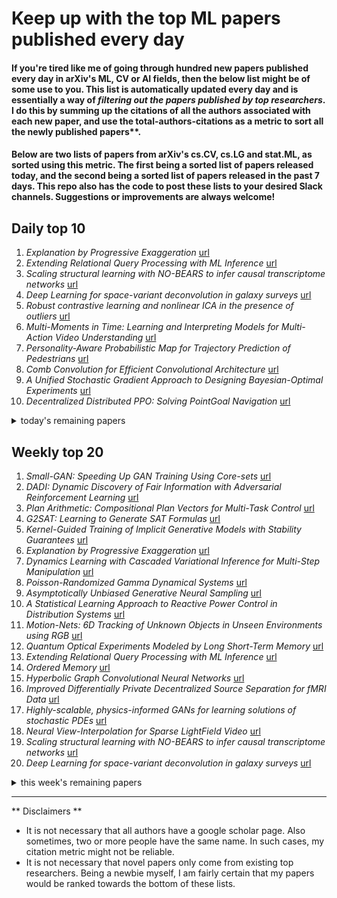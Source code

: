 # Keep up with the top ML papers published every day

#### If you're tired like me of going through hundred new papers published every day in arXiv's ML, CV or AI fields, then the below list might be of some use to you. This list is automatically updated every day and is essentially a way of *filtering out the papers published by top researchers*. I do this by summing up the citations of all the authors associated with each new paper, and use the total-authors-citations as a metric to sort all the newly published papers**. 

#### Below are two lists of papers from arXiv's cs.CV, cs.LG and stat.ML, as sorted using this metric. The first being a sorted list of papers released today, and the second being a sorted list of papers released in the past 7 days. This repo also has the code to post these lists to your desired Slack channels. Suggestions or improvements are always welcome!

## Daily top 10
1. *Explanation by Progressive Exaggeration* [url](http://arxiv.org/abs/1911.00483v1)
2. *Extending Relational Query Processing with ML Inference* [url](http://arxiv.org/abs/1911.00231v1)
3. *Scaling structural learning with NO-BEARS to infer causal transcriptome networks* [url](http://arxiv.org/abs/1911.00081v1)
4. *Deep Learning for space-variant deconvolution in galaxy surveys* [url](http://arxiv.org/abs/1911.00443v1)
5. *Robust contrastive learning and nonlinear ICA in the presence of outliers* [url](http://arxiv.org/abs/1911.00265v1)
6. *Multi-Moments in Time: Learning and Interpreting Models for Multi-Action Video Understanding* [url](http://arxiv.org/abs/1911.00232v1)
7. *Personality-Aware Probabilistic Map for Trajectory Prediction of Pedestrians* [url](http://arxiv.org/abs/1911.00193v1)
8. *Comb Convolution for Efficient Convolutional Architecture* [url](http://arxiv.org/abs/1911.00387v1)
9. *A Unified Stochastic Gradient Approach to Designing Bayesian-Optimal Experiments* [url](http://arxiv.org/abs/1911.00294v1)
10. *Decentralized Distributed PPO: Solving PointGoal Navigation* [url](http://arxiv.org/abs/1911.00357v1)
<details><summary>today's remaining papers</summary>
  <ol start=11>
    <li><i>Context-Aware Local Differential Privacy</i> <a href="http://arxiv.org/abs/1911.00038v1">url</a></li>
    <li><i>Learning Hawkes Processes from a Handful of Events</i> <a href="http://arxiv.org/abs/1911.00292v1">url</a></li>
    <li><i>Low-Rank HOCA: Efficient High-Order Cross-Modal Attention for Video Captioning</i> <a href="http://arxiv.org/abs/1911.00212v1">url</a></li>
    <li><i>Automatic Prostate Zonal Segmentation Using Fully Convolutional Network with Feature Pyramid Attention</i> <a href="http://arxiv.org/abs/1911.00127v1">url</a></li>
    <li><i>RankML: a Meta Learning-Based Approach for Pre-Ranking Machine Learning Pipelines</i> <a href="http://arxiv.org/abs/1911.00108v1">url</a></li>
    <li><i>DeepLine: AutoML Tool for Pipelines Generation using Deep Reinforcement Learning and Hierarchical Actions Filtering</i> <a href="http://arxiv.org/abs/1911.00061v1">url</a></li>
    <li><i>Robust Federated Learning with Noisy Communication</i> <a href="http://arxiv.org/abs/1911.00251v1">url</a></li>
    <li><i>A Simple and Efficient Method to Compute a Single Linkage Dendrogram</i> <a href="http://arxiv.org/abs/1911.00223v1">url</a></li>
    <li><i>On Distributed Quantization for Classification</i> <a href="http://arxiv.org/abs/1911.00216v1">url</a></li>
    <li><i>Deep learning assessment of breast terminal duct lobular unit involution: towards automated prediction of breast cancer risk</i> <a href="http://arxiv.org/abs/1911.00036v1">url</a></li>
    <li><i>Integrated Clustering and Anomaly Detection (INCAD) for Streaming Data (Revised)</i> <a href="http://arxiv.org/abs/1911.00184v1">url</a></li>
    <li><i>Performance Analysis on Federated Learning with Differential Privacy</i> <a href="http://arxiv.org/abs/1911.00222v1">url</a></li>
    <li><i>CCNet: Extracting High Quality Monolingual Datasets from Web Crawl Data</i> <a href="http://arxiv.org/abs/1911.00359v1">url</a></li>
    <li><i>Device-Circuit-Architecture Co-Exploration for Computing-in-Memory Neural Accelerators</i> <a href="http://arxiv.org/abs/1911.00139v1">url</a></li>
    <li><i>Learning-based Real-time Detection of Intrinsic Reflectional Symmetry</i> <a href="http://arxiv.org/abs/1911.00189v1">url</a></li>
    <li><i>Long-distance Detection of Bioacoustic Events with Per-channel Energy Normalization</i> <a href="http://arxiv.org/abs/1911.00417v1">url</a></li>
    <li><i>Adversarial Music: Real World Audio Adversary Against Wake-word Detection System</i> <a href="http://arxiv.org/abs/1911.00126v1">url</a></li>
    <li><i>Data-driven Evolutions of Critical Points</i> <a href="http://arxiv.org/abs/1911.00298v1">url</a></li>
    <li><i>Adaptive Precision Training: Quantify Back Propagation in Neural Networks with Fixed-point Numbers</i> <a href="http://arxiv.org/abs/1911.00361v1">url</a></li>
    <li><i>Chirality Nets for Human Pose Regression</i> <a href="http://arxiv.org/abs/1911.00029v1">url</a></li>
    <li><i>Forget Me Not: Reducing Catastrophic Forgetting for Domain Adaptation in Reading Comprehension</i> <a href="http://arxiv.org/abs/1911.00202v1">url</a></li>
    <li><i>LFZip: Lossy compression of multivariate floating-point time series data via improved prediction</i> <a href="http://arxiv.org/abs/1911.00208v1">url</a></li>
    <li><i>Training Neural Networks for Likelihood/Density Ratio Estimation</i> <a href="http://arxiv.org/abs/1911.00405v1">url</a></li>
    <li><i>PIC: Permutation Invariant Critic for Multi-Agent Deep Reinforcement Learning</i> <a href="http://arxiv.org/abs/1911.00025v1">url</a></li>
    <li><i>Privacy-Preserving Machine Learning Using EtC Images</i> <a href="http://arxiv.org/abs/1911.00227v1">url</a></li>
    <li><i>Modeling Feature Representations for Affective Speech using Generative Adversarial Networks</i> <a href="http://arxiv.org/abs/1911.00030v1">url</a></li>
    <li><i>Positive-Unlabeled Reward Learning</i> <a href="http://arxiv.org/abs/1911.00459v1">url</a></li>
    <li><i>Quantum Wasserstein Generative Adversarial Networks</i> <a href="http://arxiv.org/abs/1911.00111v1">url</a></li>
    <li><i>Generalized Speedy Q-learning</i> <a href="http://arxiv.org/abs/1911.00397v1">url</a></li>
    <li><i>A2: Extracting Cyclic Switchings from DOB-nets for Rejecting Excessive Disturbances</i> <a href="http://arxiv.org/abs/1911.00165v1">url</a></li>
    <li><i>PODNet: A Neural Network for Discovery of Plannable Options</i> <a href="http://arxiv.org/abs/1911.00171v1">url</a></li>
    <li><i>Surface Reconstruction from 3D Line Segments</i> <a href="http://arxiv.org/abs/1911.00451v1">url</a></li>
    <li><i>Multimodal Video-based Apparent Personality Recognition Using Long Short-Term Memory and Convolutional Neural Networks</i> <a href="http://arxiv.org/abs/1911.00381v1">url</a></li>
    <li><i>Validation of a deep learning mammography model in a population with low screening rates</i> <a href="http://arxiv.org/abs/1911.00364v1">url</a></li>
    <li><i>Continual Multi-task Gaussian Processes</i> <a href="http://arxiv.org/abs/1911.00002v1">url</a></li>
    <li><i>Rotation Invariant Point Cloud Classification: Where Local Geometry Meets Global Topology</i> <a href="http://arxiv.org/abs/1911.00195v1">url</a></li>
    <li><i>Explaining black box decisions by Shapley cohort refinement</i> <a href="http://arxiv.org/abs/1911.00467v1">url</a></li>
    <li><i>Finding the most similar textual documents using Case-Based Reasoning</i> <a href="http://arxiv.org/abs/1911.00262v1">url</a></li>
    <li><i>On Neural Architecture Search for Resource-Constrained Hardware Platforms</i> <a href="http://arxiv.org/abs/1911.00105v1">url</a></li>
    <li><i>Text-to-image synthesis method evaluation based on visual patterns</i> <a href="http://arxiv.org/abs/1911.00077v1">url</a></li>
    <li><i>DRUM: End-To-End Differentiable Rule Mining On Knowledge Graphs</i> <a href="http://arxiv.org/abs/1911.00055v1">url</a></li>
    <li><i>Multivariate Medians for Image and Shape Analysis</i> <a href="http://arxiv.org/abs/1911.00143v1">url</a></li>
    <li><i>Protein Fold Family Recognition From Unassigned Residual Dipolar Coupling Data</i> <a href="http://arxiv.org/abs/1911.00383v1">url</a></li>
    <li><i>Hierarchical Expert Networks for Meta-Learning</i> <a href="http://arxiv.org/abs/1911.00348v1">url</a></li>
    <li><i>ARSM Gradient Estimator for Supervised Learning to Rank</i> <a href="http://arxiv.org/abs/1911.00465v1">url</a></li>
    <li><i>Predicting the Politics of an Image Using Webly Supervised Data</i> <a href="http://arxiv.org/abs/1911.00147v1">url</a></li>
    <li><i>Deep Bidirectional Transformers for Relation Extraction without Supervision</i> <a href="http://arxiv.org/abs/1911.00313v1">url</a></li>
    <li><i>Picking groups instead of samples: A close look at Static Pool-based Meta-Active Learning</i> <a href="http://arxiv.org/abs/1911.00314v1">url</a></li>
    <li><i>Does Adam optimizer keep close to the optimal point?</i> <a href="http://arxiv.org/abs/1911.00289v1">url</a></li>
    <li><i>A Formal Proof of PAC Learnability for Decision Stumps</i> <a href="http://arxiv.org/abs/1911.00385v1">url</a></li>
    <li><i>ALERT: Accurate Anytime Learning for Energy and Timeliness</i> <a href="http://arxiv.org/abs/1911.00119v1">url</a></li>
    <li><i>Audience measurement using a top-view camera and oriented trajectories</i> <a href="http://arxiv.org/abs/1911.00354v1">url</a></li>
    <li><i>SignCol: Open-Source Software for Collecting Sign Language Gestures</i> <a href="http://arxiv.org/abs/1911.00071v1">url</a></li>
    <li><i>3D hierarchical optimization for Multi-view depth map coding</i> <a href="http://arxiv.org/abs/1911.00376v1">url</a></li>
    <li><i>Active Learning with Siamese Twins for Sequence Tagging</i> <a href="http://arxiv.org/abs/1911.00234v1">url</a></li>
    <li><i>Regularized Non-negative Spectral Embedding for Clustering</i> <a href="http://arxiv.org/abs/1911.00179v1">url</a></li>
    <li><i>Confident Learning: Estimating Uncertainty in Dataset Labels</i> <a href="http://arxiv.org/abs/1911.00068v1">url</a></li>
    <li><i>Progressive Compressed Records: Taking a Byte out of Deep Learning Data</i> <a href="http://arxiv.org/abs/1911.00472v1">url</a></li>
    <li><i>Statistical Model Aggregation via Parameter Matching</i> <a href="http://arxiv.org/abs/1911.00218v1">url</a></li>
    <li><i>Randomization as Regularization: A Degrees of Freedom Explanation for Random Forest Success</i> <a href="http://arxiv.org/abs/1911.00190v1">url</a></li>
    <li><i>InteractE: Improving Convolution-based Knowledge Graph Embeddings by Increasing Feature Interactions</i> <a href="http://arxiv.org/abs/1911.00219v1">url</a></li>
    <li><i>Situated GAIL: Multitask imitation using task-conditioned adversarial inverse reinforcement learning</i> <a href="http://arxiv.org/abs/1911.00238v1">url</a></li>
    <li><i>Modified U-Net (mU-Net) with Incorporation of Object-Dependent High Level Features for Improved Liver and Liver-Tumor Segmentation in CT Images</i> <a href="http://arxiv.org/abs/1911.00140v1">url</a></li>
    <li><i>On the Unintended Social Bias of Training Language Generation Models with Data from Local Media</i> <a href="http://arxiv.org/abs/1911.00461v1">url</a></li>
    <li><i>PtLnc-BXE: Prediction of plant lncRNAs using a Bagging-XGBoost-ensemble method with multiple features</i> <a href="http://arxiv.org/abs/1911.00185v1">url</a></li>
    <li><i>Causal Inference via Conditional Kolmogorov Complexity using MDL Binning</i> <a href="http://arxiv.org/abs/1911.00332v1">url</a></li>
    <li><i>Kernelized Bayesian Softmax for Text Generation</i> <a href="http://arxiv.org/abs/1911.00274v1">url</a></li>
    <li><i>Cali-Sketch: Stroke Calibration and Completion for High-Quality Face Image Generation from Poorly-Drawn Sketches</i> <a href="http://arxiv.org/abs/1911.00426v1">url</a></li>
    <li><i>Learning a Representation for Cover Song Identification Using Convolutional Neural Network</i> <a href="http://arxiv.org/abs/1911.00334v1">url</a></li>
    <li><i>Variations of Genetic Algorithms</i> <a href="http://arxiv.org/abs/1911.00490v1">url</a></li>
    <li><i>High-dimensional Nonlinear Profile Monitoring based on Deep Probabilistic Autoencoders</i> <a href="http://arxiv.org/abs/1911.00482v1">url</a></li>
    <li><i>BERT Goes to Law School: Quantifying the Competitive Advantage of Access to Large Legal Corpora in Contract Understanding</i> <a href="http://arxiv.org/abs/1911.00473v1">url</a></li>
    <li><i>Approximate Representer Theorems in Non-reflexive Banach Spaces</i> <a href="http://arxiv.org/abs/1911.00433v1">url</a></li>
    <li><i>Second-Order Group Influence Functions for Black-Box Predictions</i> <a href="http://arxiv.org/abs/1911.00418v1">url</a></li>
    <li><i>Efficient Feature Selection techniques for Sentiment Analysis</i> <a href="http://arxiv.org/abs/1911.00288v1">url</a></li>
    <li><i>Semantic Feature Attention Network for Liver Tumor Segmentation in Large-scale CT database</i> <a href="http://arxiv.org/abs/1911.00282v1">url</a></li>
    <li><i>Phase transitions and optimal algorithms in the semi-supervised classfications in graphs: from belief propagation to convolution neural networks</i> <a href="http://arxiv.org/abs/1911.00197v1">url</a></li>
    <li><i>Energy-Aware Analog Aggregation for Federated Learning with Redundant Data</i> <a href="http://arxiv.org/abs/1911.00188v1">url</a></li>
    <li><i>Centroid-Based Scene Classification (CBSC): Using Deep Features and Clustering for RGB-D Indoor Scene Classification</i> <a href="http://arxiv.org/abs/1911.00155v1">url</a></li>
    <li><i>A Dynamically Controlled Recurrent Neural Network for Modeling Dynamical Systems</i> <a href="http://arxiv.org/abs/1911.00089v1">url</a></li>
    <li><i>Neural Cross-Lingual Relation Extraction Based on Bilingual Word Embedding Mapping</i> <a href="http://arxiv.org/abs/1911.00069v1">url</a></li>
    <li><i>Does deep learning always outperform simple linear regression in optical imaging?</i> <a href="http://arxiv.org/abs/1911.00353v1">url</a></li>
    <li><i>Sparsely Activated Networks: A new method for decomposing and compressing data</i> <a href="http://arxiv.org/abs/1911.00400v1">url</a></li>
    <li><i>Learning Without Loss</i> <a href="http://arxiv.org/abs/1911.00493v1">url</a></li>
  </ol>
</details>

## Weekly top 20
1. *Small-GAN: Speeding Up GAN Training Using Core-sets* [url](http://arxiv.org/abs/1910.13540v1)
2. *DADI: Dynamic Discovery of Fair Information with Adversarial Reinforcement Learning* [url](http://arxiv.org/abs/1910.13983v1)
3. *Plan Arithmetic: Compositional Plan Vectors for Multi-Task Control* [url](http://arxiv.org/abs/1910.14033v1)
4. *G2SAT: Learning to Generate SAT Formulas* [url](http://arxiv.org/abs/1910.13445v1)
5. *Kernel-Guided Training of Implicit Generative Models with Stability Guarantees* [url](http://arxiv.org/abs/1910.14428v1)
6. *Explanation by Progressive Exaggeration* [url](http://arxiv.org/abs/1911.00483v1)
7. *Dynamics Learning with Cascaded Variational Inference for Multi-Step Manipulation* [url](http://arxiv.org/abs/1910.13395v1)
8. *Poisson-Randomized Gamma Dynamical Systems* [url](http://arxiv.org/abs/1910.12991v1)
9. *Asymptotically Unbiased Generative Neural Sampling* [url](http://arxiv.org/abs/1910.13496v1)
10. *A Statistical Learning Approach to Reactive Power Control in Distribution Systems* [url](http://arxiv.org/abs/1910.13938v1)
11. *Motion-Nets: 6D Tracking of Unknown Objects in Unseen Environments using RGB* [url](http://arxiv.org/abs/1910.13942v1)
12. *Quantum Optical Experiments Modeled by Long Short-Term Memory* [url](http://arxiv.org/abs/1910.13804v1)
13. *Extending Relational Query Processing with ML Inference* [url](http://arxiv.org/abs/1911.00231v1)
14. *Ordered Memory* [url](http://arxiv.org/abs/1910.13466v1)
15. *Hyperbolic Graph Convolutional Neural Networks* [url](http://arxiv.org/abs/1910.12933v1)
16. *Improved Differentially Private Decentralized Source Separation for fMRI Data* [url](http://arxiv.org/abs/1910.12913v1)
17. *Highly-scalable, physics-informed GANs for learning solutions of stochastic PDEs* [url](http://arxiv.org/abs/1910.13444v1)
18. *Neural View-Interpolation for Sparse LightField Video* [url](http://arxiv.org/abs/1910.13921v1)
19. *Scaling structural learning with NO-BEARS to infer causal transcriptome networks* [url](http://arxiv.org/abs/1911.00081v1)
20. *Deep Learning for space-variant deconvolution in galaxy surveys* [url](http://arxiv.org/abs/1911.00443v1)
<details><summary>this week's remaining papers</summary>
  <ol start=21>
    <li><i>Robust contrastive learning and nonlinear ICA in the presence of outliers</i> <a href="http://arxiv.org/abs/1911.00265v1">url</a></li>
    <li><i>Continual Unsupervised Representation Learning</i> <a href="http://arxiv.org/abs/1910.14481v1">url</a></li>
    <li><i>Deep Learning for Hyperspectral Image Classification: An Overview</i> <a href="http://arxiv.org/abs/1910.12861v1">url</a></li>
    <li><i>Multi-Moments in Time: Learning and Interpreting Models for Multi-Action Video Understanding</i> <a href="http://arxiv.org/abs/1911.00232v1">url</a></li>
    <li><i>UniXGrad: A Universal, Adaptive Algorithm with Optimal Guarantees for Constrained Optimization</i> <a href="http://arxiv.org/abs/1910.13857v1">url</a></li>
    <li><i>Category Anchor-Guided Unsupervised Domain Adaptation for Semantic Segmentation</i> <a href="http://arxiv.org/abs/1910.13049v1">url</a></li>
    <li><i>Deep Learning Emulation of Multi-Angle Implementation of Atmospheric Correction (MAIAC)</i> <a href="http://arxiv.org/abs/1910.13408v1">url</a></li>
    <li><i>Personality-Aware Probabilistic Map for Trajectory Prediction of Pedestrians</i> <a href="http://arxiv.org/abs/1911.00193v1">url</a></li>
    <li><i>STEP: Spatial Temporal Graph Convolutional Networks for Emotion Perception from Gaits</i> <a href="http://arxiv.org/abs/1910.12906v1">url</a></li>
    <li><i>Adversarial Fisher Vectors for Unsupervised Representation Learning</i> <a href="http://arxiv.org/abs/1910.13101v1">url</a></li>
    <li><i>Deep Learning for 2D and 3D Rotatable Data: An Overview of Methods</i> <a href="http://arxiv.org/abs/1910.14594v1">url</a></li>
    <li><i>Hidden State Guidance: Improving Image Captioning using An Image Conditioned Autoencoder</i> <a href="http://arxiv.org/abs/1910.14208v1">url</a></li>
    <li><i>Improving sequence-to-sequence speech recognition training with on-the-fly data augmentation</i> <a href="http://arxiv.org/abs/1910.13296v1">url</a></li>
    <li><i>Machine Learning for Geometrically-Consistent Angular Spread Function Estimation in Massive MIMO</i> <a href="http://arxiv.org/abs/1910.13795v1">url</a></li>
    <li><i>Learning to Manipulate Deformable Objects without Demonstrations</i> <a href="http://arxiv.org/abs/1910.13439v1">url</a></li>
    <li><i>Learning-Based Low-Rank Approximations</i> <a href="http://arxiv.org/abs/1910.13984v1">url</a></li>
    <li><i>Unifying mirror descent and dual averaging</i> <a href="http://arxiv.org/abs/1910.13742v1">url</a></li>
    <li><i>DiaNet: BERT and Hierarchical Attention Multi-Task Learning of Fine-Grained Dialect</i> <a href="http://arxiv.org/abs/1910.14243v1">url</a></li>
    <li><i>Federated Learning over Wireless Networks: Convergence Analysis and Resource Allocation</i> <a href="http://arxiv.org/abs/1910.13067v1">url</a></li>
    <li><i>Universal Adversarial Perturbations Against Person Re-Identification</i> <a href="http://arxiv.org/abs/1910.14184v1">url</a></li>
    <li><i>LDLS: 3-D Object Segmentation Through Label Diffusion From 2-D Images</i> <a href="http://arxiv.org/abs/1910.13955v1">url</a></li>
    <li><i>Comb Convolution for Efficient Convolutional Architecture</i> <a href="http://arxiv.org/abs/1911.00387v1">url</a></li>
    <li><i>Learning Transferable Graph Exploration</i> <a href="http://arxiv.org/abs/1910.12980v1">url</a></li>
    <li><i>A Unified Stochastic Gradient Approach to Designing Bayesian-Optimal Experiments</i> <a href="http://arxiv.org/abs/1911.00294v1">url</a></li>
    <li><i>Certified Adversarial Robustness for Deep Reinforcement Learning</i> <a href="http://arxiv.org/abs/1910.12908v1">url</a></li>
    <li><i>Weakly-supervised Deep Anomaly Detection with Pairwise Relation Learning</i> <a href="http://arxiv.org/abs/1910.13601v1">url</a></li>
    <li><i>Divide, Conquer, and Combine: a New Inference Strategy for Probabilistic Programs with Stochastic Support</i> <a href="http://arxiv.org/abs/1910.13324v1">url</a></li>
    <li><i>On the Benefit of Adversarial Training for Monocular Depth Estimation</i> <a href="http://arxiv.org/abs/1910.13340v1">url</a></li>
    <li><i>Decentralized Distributed PPO: Solving PointGoal Navigation</i> <a href="http://arxiv.org/abs/1911.00357v1">url</a></li>
    <li><i>Context-Aware Local Differential Privacy</i> <a href="http://arxiv.org/abs/1911.00038v1">url</a></li>
    <li><i>Interactive Gibson: A Benchmark for Interactive Navigation in Cluttered Environments</i> <a href="http://arxiv.org/abs/1910.14442v1">url</a></li>
    <li><i>Learning Hawkes Processes from a Handful of Events</i> <a href="http://arxiv.org/abs/1911.00292v1">url</a></li>
    <li><i>A Hamilton-Jacobi Reachability-Based Framework for Predicting and Analyzing Human Motion for Safe Planning</i> <a href="http://arxiv.org/abs/1910.13369v1">url</a></li>
    <li><i>Low-Rank HOCA: Efficient High-Order Cross-Modal Attention for Video Captioning</i> <a href="http://arxiv.org/abs/1911.00212v1">url</a></li>
    <li><i>Automatic Prostate Zonal Segmentation Using Fully Convolutional Network with Feature Pyramid Attention</i> <a href="http://arxiv.org/abs/1911.00127v1">url</a></li>
    <li><i>Multitask Learning On Graph Neural Networks Applied To Molecular Property Predictions</i> <a href="http://arxiv.org/abs/1910.13124v1">url</a></li>
    <li><i>Scalable Evaluation and Improvement of Document Set Expansion via Neural Positive-Unlabeled Learning</i> <a href="http://arxiv.org/abs/1910.13339v1">url</a></li>
    <li><i>Neural Assistant: Joint Action Prediction, Response Generation, and Latent Knowledge Reasoning</i> <a href="http://arxiv.org/abs/1910.14613v1">url</a></li>
    <li><i>DeepLine: AutoML Tool for Pipelines Generation using Deep Reinforcement Learning and Hierarchical Actions Filtering</i> <a href="http://arxiv.org/abs/1911.00061v1">url</a></li>
    <li><i>RankML: a Meta Learning-Based Approach for Pre-Ranking Machine Learning Pipelines</i> <a href="http://arxiv.org/abs/1911.00108v1">url</a></li>
    <li><i>Weight of Evidence as a Basis for Human-Oriented Explanations</i> <a href="http://arxiv.org/abs/1910.13503v1">url</a></li>
    <li><i>Unsupervised Star Galaxy Classification with Cascade Variational Auto-Encoder</i> <a href="http://arxiv.org/abs/1910.14056v1">url</a></li>
    <li><i>A Decentralized Proximal Point-type Method for Saddle Point Problems</i> <a href="http://arxiv.org/abs/1910.14380v1">url</a></li>
    <li><i>Neural Similarity Learning</i> <a href="http://arxiv.org/abs/1910.13003v1">url</a></li>
    <li><i>Feedback Linearization for Unknown Systems via Reinforcement Learning</i> <a href="http://arxiv.org/abs/1910.13272v1">url</a></li>
    <li><i>Distilling Black-Box Travel Mode Choice Model for Behavioral Interpretation</i> <a href="http://arxiv.org/abs/1910.13930v1">url</a></li>
    <li><i>Shoestring: Graph-Based Semi-Supervised Learning with Severely Limited Labeled Data</i> <a href="http://arxiv.org/abs/1910.12976v1">url</a></li>
    <li><i>Distribution Density, Tails, and Outliers in Machine Learning: Metrics and Applications</i> <a href="http://arxiv.org/abs/1910.13427v1">url</a></li>
    <li><i>Bayesian Optimization with Unknown Search Space</i> <a href="http://arxiv.org/abs/1910.13092v1">url</a></li>
    <li><i>Robust Federated Learning with Noisy Communication</i> <a href="http://arxiv.org/abs/1911.00251v1">url</a></li>
    <li><i>A Simple and Efficient Method to Compute a Single Linkage Dendrogram</i> <a href="http://arxiv.org/abs/1911.00223v1">url</a></li>
    <li><i>Classification Calibration for Long-tail Instance Segmentation</i> <a href="http://arxiv.org/abs/1910.13081v1">url</a></li>
    <li><i>On Distributed Quantization for Classification</i> <a href="http://arxiv.org/abs/1911.00216v1">url</a></li>
    <li><i>Deep learning assessment of breast terminal duct lobular unit involution: towards automated prediction of breast cancer risk</i> <a href="http://arxiv.org/abs/1911.00036v1">url</a></li>
    <li><i>BART: Denoising Sequence-to-Sequence Pre-training for Natural Language Generation, Translation, and Comprehension</i> <a href="http://arxiv.org/abs/1910.13461v1">url</a></li>
    <li><i>An Empirical Study of Generation Order for Machine Translation</i> <a href="http://arxiv.org/abs/1910.13437v1">url</a></li>
    <li><i>Sinkhorn Divergences for Unbalanced Optimal Transport</i> <a href="http://arxiv.org/abs/1910.12958v1">url</a></li>
    <li><i>LaplacianNet: Learning on 3D Meshes with Laplacian Encoding and Pooling</i> <a href="http://arxiv.org/abs/1910.14063v1">url</a></li>
    <li><i>Navigation Agents for the Visually Impaired: A Sidewalk Simulator and Experiments</i> <a href="http://arxiv.org/abs/1910.13249v1">url</a></li>
    <li><i>Learning Deterministic Weighted Automata with Queries and Counterexamples</i> <a href="http://arxiv.org/abs/1910.13895v1">url</a></li>
    <li><i>Iterative Hessian Sketch in Input Sparsity Time</i> <a href="http://arxiv.org/abs/1910.14166v1">url</a></li>
    <li><i>Towards vision-based robotic skins: a data-driven, multi-camera tactile sensor</i> <a href="http://arxiv.org/abs/1910.14526v1">url</a></li>
    <li><i>Unsupervised inference approach to facial attractiveness</i> <a href="http://arxiv.org/abs/1910.14072v1">url</a></li>
    <li><i>A Unified Framework for Data Poisoning Attack to Graph-based Semi-supervised Learning</i> <a href="http://arxiv.org/abs/1910.14147v1">url</a></li>
    <li><i>Enhancing Certifiable Robustness via a Deep Model Ensemble</i> <a href="http://arxiv.org/abs/1910.14655v1">url</a></li>
    <li><i>Symbolic Graph Embedding using Frequent Pattern Mining</i> <a href="http://arxiv.org/abs/1910.13314v1">url</a></li>
    <li><i>Hidden Markov Models for sepsis detection in preterm infants</i> <a href="http://arxiv.org/abs/1910.13904v1">url</a></li>
    <li><i>Policy Continuation with Hindsight Inverse Dynamics</i> <a href="http://arxiv.org/abs/1910.14055v1">url</a></li>
    <li><i>Integrated Clustering and Anomaly Detection (INCAD) for Streaming Data (Revised)</i> <a href="http://arxiv.org/abs/1911.00184v1">url</a></li>
    <li><i>Generalization of Reinforcement Learners with Working and Episodic Memory</i> <a href="http://arxiv.org/abs/1910.13406v1">url</a></li>
    <li><i>bLIMEy: Surrogate Prediction Explanations Beyond LIME</i> <a href="http://arxiv.org/abs/1910.13016v1">url</a></li>
    <li><i>Performance Analysis on Federated Learning with Differential Privacy</i> <a href="http://arxiv.org/abs/1911.00222v1">url</a></li>
    <li><i>Decoupling Adaptation from Modeling with Meta-Optimizers for Meta Learning</i> <a href="http://arxiv.org/abs/1910.13603v1">url</a></li>
    <li><i>CCNet: Extracting High Quality Monolingual Datasets from Web Crawl Data</i> <a href="http://arxiv.org/abs/1911.00359v1">url</a></li>
    <li><i>Domain Generalization via Model-Agnostic Learning of Semantic Features</i> <a href="http://arxiv.org/abs/1910.13580v1">url</a></li>
    <li><i>Region-based Convolution Neural Network Approach for Accurate Segmentation of Pelvic Radiograph</i> <a href="http://arxiv.org/abs/1910.13231v1">url</a></li>
    <li><i>Optimal Analysis of Subset-Selection Based L_p Low Rank Approximation</i> <a href="http://arxiv.org/abs/1910.13618v1">url</a></li>
    <li><i>Distributed and Consistent Multi-Image Feature Matching via QuickMatch</i> <a href="http://arxiv.org/abs/1910.13317v1">url</a></li>
    <li><i>SPARQ-SGD: Event-Triggered and Compressed Communication in Decentralized Stochastic Optimization</i> <a href="http://arxiv.org/abs/1910.14280v1">url</a></li>
    <li><i>Device-Circuit-Architecture Co-Exploration for Computing-in-Memory Neural Accelerators</i> <a href="http://arxiv.org/abs/1911.00139v1">url</a></li>
    <li><i>In-Place Zero-Space Memory Protection for CNN</i> <a href="http://arxiv.org/abs/1910.14479v1">url</a></li>
    <li><i>Local SGD with Periodic Averaging: Tighter Analysis and Adaptive Synchronization</i> <a href="http://arxiv.org/abs/1910.13598v1">url</a></li>
    <li><i>Making an Invisibility Cloak: Real World Adversarial Attacks on Object Detectors</i> <a href="http://arxiv.org/abs/1910.14667v1">url</a></li>
    <li><i>NAT: Neural Architecture Transformer for Accurate and Compact Architectures</i> <a href="http://arxiv.org/abs/1910.14488v1">url</a></li>
    <li><i>Learning-based Real-time Detection of Intrinsic Reflectional Symmetry</i> <a href="http://arxiv.org/abs/1911.00189v1">url</a></li>
    <li><i>Real-time Convolutional Networks for Depth-based Human Pose Estimation</i> <a href="http://arxiv.org/abs/1910.13911v1">url</a></li>
    <li><i>Dual Illumination Estimation for Robust Exposure Correction</i> <a href="http://arxiv.org/abs/1910.13688v1">url</a></li>
    <li><i>End-to-end Microphone Permutation and Number Invariant Multi-channel Speech Separation</i> <a href="http://arxiv.org/abs/1910.14104v1">url</a></li>
    <li><i>Object-oriented state editing for HRL</i> <a href="http://arxiv.org/abs/1910.14361v1">url</a></li>
    <li><i>Long-distance Detection of Bioacoustic Events with Per-channel Energy Normalization</i> <a href="http://arxiv.org/abs/1911.00417v1">url</a></li>
    <li><i>Weakly Supervised Tracklet Person Re-Identification by Deep Feature-wise Mutual Learning</i> <a href="http://arxiv.org/abs/1910.14333v1">url</a></li>
    <li><i>Dr.VOT : Measuring Positive and Negative Voice Onset Time in the Wild</i> <a href="http://arxiv.org/abs/1910.13255v1">url</a></li>
    <li><i>An Augmented Transformer Architecture for Natural Language Generation Tasks</i> <a href="http://arxiv.org/abs/1910.13634v1">url</a></li>
    <li><i>LeanConvNets: Low-cost Yet Effective Convolutional Neural Networks</i> <a href="http://arxiv.org/abs/1910.13157v1">url</a></li>
    <li><i>Methodological Blind Spots in Machine Learning Fairness: Lessons from the Philosophy of Science and Computer Science</i> <a href="http://arxiv.org/abs/1910.14210v1">url</a></li>
    <li><i>Software defect prediction with zero-inflated Poisson models</i> <a href="http://arxiv.org/abs/1910.13717v1">url</a></li>
    <li><i>A Classifiers Voting Model for Exit Prediction of Privately Held Companies</i> <a href="http://arxiv.org/abs/1910.13969v1">url</a></li>
    <li><i>A Self Validation Network for Object-Level Human Attention Estimation</i> <a href="http://arxiv.org/abs/1910.14260v1">url</a></li>
    <li><i>Lightweight and Efficient End-to-End Speech Recognition Using Low-Rank Transformer</i> <a href="http://arxiv.org/abs/1910.13923v1">url</a></li>
    <li><i>A CNN-based methodology for breast cancer diagnosis using thermal images</i> <a href="http://arxiv.org/abs/1910.13757v1">url</a></li>
    <li><i>A Heuristically Modified FP-Tree for Ontology Learning with Applications in Education</i> <a href="http://arxiv.org/abs/1910.13561v1">url</a></li>
    <li><i>LiDAR-Flow: Dense Scene Flow Estimation from Sparse LiDAR and Stereo Images</i> <a href="http://arxiv.org/abs/1910.14453v1">url</a></li>
    <li><i>Adversarial Music: Real World Audio Adversary Against Wake-word Detection System</i> <a href="http://arxiv.org/abs/1911.00126v1">url</a></li>
    <li><i>Data-driven Evolutions of Critical Points</i> <a href="http://arxiv.org/abs/1911.00298v1">url</a></li>
    <li><i>Adaptive Precision Training: Quantify Back Propagation in Neural Networks with Fixed-point Numbers</i> <a href="http://arxiv.org/abs/1911.00361v1">url</a></li>
    <li><i>What Question Answering can Learn from Trivia Nerds</i> <a href="http://arxiv.org/abs/1910.14464v1">url</a></li>
    <li><i>Moving Towards Open Set Incremental Learning: Readily Discovering New Authors</i> <a href="http://arxiv.org/abs/1910.12944v1">url</a></li>
    <li><i>Learning to Predict Without Looking Ahead: World Models Without Forward Prediction</i> <a href="http://arxiv.org/abs/1910.13038v1">url</a></li>
    <li><i>Form2Fit: Learning Shape Priors for Generalizable Assembly from Disassembly</i> <a href="http://arxiv.org/abs/1910.13675v1">url</a></li>
    <li><i>Active Subspace of Neural Networks: Structural Analysis and Universal Attacks</i> <a href="http://arxiv.org/abs/1910.13025v1">url</a></li>
    <li><i>FutureMapping 2: Gaussian Belief Propagation for Spatial AI</i> <a href="http://arxiv.org/abs/1910.14139v1">url</a></li>
    <li><i>Efficient Privacy-Preserving Nonconvex Optimization</i> <a href="http://arxiv.org/abs/1910.13659v1">url</a></li>
    <li><i>Bounding Data-driven Model Errors in Power Grid Analysis</i> <a href="http://arxiv.org/abs/1910.13613v1">url</a></li>
    <li><i>Generalized Matrix Means for Semi-Supervised Learning with Multilayer Graphs</i> <a href="http://arxiv.org/abs/1910.13951v1">url</a></li>
    <li><i>Discriminant analysis based on projection onto generalized difference subspace</i> <a href="http://arxiv.org/abs/1910.13113v1">url</a></li>
    <li><i>Probabilistic Inference for Camera Calibration in Light Microscopy under Circular Motion</i> <a href="http://arxiv.org/abs/1910.13740v1">url</a></li>
    <li><i>Chirality Nets for Human Pose Regression</i> <a href="http://arxiv.org/abs/1911.00029v1">url</a></li>
    <li><i>Semantic Object Accuracy for Generative Text-to-Image Synthesis</i> <a href="http://arxiv.org/abs/1910.13321v1">url</a></li>
    <li><i>Towards a Predictive Patent Analytics and Evaluation Platform</i> <a href="http://arxiv.org/abs/1910.14258v1">url</a></li>
    <li><i>Feature relevance quantification in explainable AI: A causality problem</i> <a href="http://arxiv.org/abs/1910.13413v1">url</a></li>
    <li><i>Forget Me Not: Reducing Catastrophic Forgetting for Domain Adaptation in Reading Comprehension</i> <a href="http://arxiv.org/abs/1911.00202v1">url</a></li>
    <li><i>LFZip: Lossy compression of multivariate floating-point time series data via improved prediction</i> <a href="http://arxiv.org/abs/1911.00208v1">url</a></li>
    <li><i>Training Neural Networks for Likelihood/Density Ratio Estimation</i> <a href="http://arxiv.org/abs/1911.00405v1">url</a></li>
    <li><i>PIC: Permutation Invariant Critic for Multi-Agent Deep Reinforcement Learning</i> <a href="http://arxiv.org/abs/1911.00025v1">url</a></li>
    <li><i>Pseudolikelihood Reranking with Masked Language Models</i> <a href="http://arxiv.org/abs/1910.14659v1">url</a></li>
    <li><i>SID4VAM: A Benchmark Dataset with Synthetic Images for Visual Attention Modeling</i> <a href="http://arxiv.org/abs/1910.13066v1">url</a></li>
    <li><i>Solving NMF with smoothness and sparsity constraints using PALM</i> <a href="http://arxiv.org/abs/1910.14576v1">url</a></li>
    <li><i>Estimating Skin Tone and Effects on Classification Performance in Dermatology Datasets</i> <a href="http://arxiv.org/abs/1910.13268v1">url</a></li>
    <li><i>Privacy-Preserving Machine Learning Using EtC Images</i> <a href="http://arxiv.org/abs/1911.00227v1">url</a></li>
    <li><i>Adaptive Sampling Quasi-Newton Methods for Derivative-Free Stochastic Optimization</i> <a href="http://arxiv.org/abs/1910.13516v1">url</a></li>
    <li><i>Learning from Label Proportions with Consistency Regularization</i> <a href="http://arxiv.org/abs/1910.13188v1">url</a></li>
    <li><i>Deep Multi-Magnification Networks for Multi-Class Breast Cancer Image Segmentation</i> <a href="http://arxiv.org/abs/1910.13042v1">url</a></li>
    <li><i>Robust and Undetectable White-Box Watermarks for Deep Neural Networks</i> <a href="http://arxiv.org/abs/1910.14268v1">url</a></li>
    <li><i>Denoising and Regularization via Exploiting the Structural Bias of Convolutional Generators</i> <a href="http://arxiv.org/abs/1910.14634v1">url</a></li>
    <li><i>Modeling Feature Representations for Affective Speech using Generative Adversarial Networks</i> <a href="http://arxiv.org/abs/1911.00030v1">url</a></li>
    <li><i>Decentralized Parallel Algorithm for Training Generative Adversarial Nets</i> <a href="http://arxiv.org/abs/1910.12999v1">url</a></li>
    <li><i>Positive-Unlabeled Reward Learning</i> <a href="http://arxiv.org/abs/1911.00459v1">url</a></li>
    <li><i>TAB-VCR: Tags and Attributes based VCR Baselines</i> <a href="http://arxiv.org/abs/1910.14671v1">url</a></li>
    <li><i>Converged Deep Framework Assembling Principled Modules for CS-MRI</i> <a href="http://arxiv.org/abs/1910.13046v1">url</a></li>
    <li><i>Co-Generation with GANs using AIS based HMC</i> <a href="http://arxiv.org/abs/1910.14673v1">url</a></li>
    <li><i>Graph Structured Prediction Energy Networks</i> <a href="http://arxiv.org/abs/1910.14670v1">url</a></li>
    <li><i>Quantum Wasserstein Generative Adversarial Networks</i> <a href="http://arxiv.org/abs/1911.00111v1">url</a></li>
    <li><i>Towards Deep Physical Reservoir Computing Through Automatic Task Decomposition And Mapping</i> <a href="http://arxiv.org/abs/1910.13332v1">url</a></li>
    <li><i>Generalized Speedy Q-learning</i> <a href="http://arxiv.org/abs/1911.00397v1">url</a></li>
    <li><i>Sobolev Independence Criterion</i> <a href="http://arxiv.org/abs/1910.14212v1">url</a></li>
    <li><i>POIRot: A rotation invariant omni-directional pointnet</i> <a href="http://arxiv.org/abs/1910.13050v1">url</a></li>
    <li><i>A2: Extracting Cyclic Switchings from DOB-nets for Rejecting Excessive Disturbances</i> <a href="http://arxiv.org/abs/1911.00165v1">url</a></li>
    <li><i>Privacy Enhanced Multimodal Neural Representations for Emotion Recognition</i> <a href="http://arxiv.org/abs/1910.13212v1">url</a></li>
    <li><i>PODNet: A Neural Network for Discovery of Plannable Options</i> <a href="http://arxiv.org/abs/1911.00171v1">url</a></li>
    <li><i>Surface Reconstruction from 3D Line Segments</i> <a href="http://arxiv.org/abs/1911.00451v1">url</a></li>
    <li><i>Image-Conditioned Graph Generation for Road Network Extraction</i> <a href="http://arxiv.org/abs/1910.14388v1">url</a></li>
    <li><i>Cross-Domain Face Synthesis using a Controllable GAN</i> <a href="http://arxiv.org/abs/1910.14247v1">url</a></li>
    <li><i>Adversarial NLI: A New Benchmark for Natural Language Understanding</i> <a href="http://arxiv.org/abs/1910.14599v1">url</a></li>
    <li><i>On the Interaction Between Deep Detectors and Siamese Trackers in Video Surveillance</i> <a href="http://arxiv.org/abs/1910.14552v1">url</a></li>
    <li><i>Multi-resolution CSI Feedback with deep learning in Massive MIMO System</i> <a href="http://arxiv.org/abs/1910.14322v1">url</a></li>
    <li><i>DeepWiFi: Cognitive WiFi with Deep Learning</i> <a href="http://arxiv.org/abs/1910.13315v1">url</a></li>
    <li><i>Generalization in Reinforcement Learning with Selective Noise Injection and Information Bottleneck</i> <a href="http://arxiv.org/abs/1910.12911v1">url</a></li>
    <li><i>Multimodal Video-based Apparent Personality Recognition Using Long Short-Term Memory and Convolutional Neural Networks</i> <a href="http://arxiv.org/abs/1911.00381v1">url</a></li>
    <li><i>Deep Learning for Plasma Tomography and Disruption Prediction from Bolometer Data</i> <a href="http://arxiv.org/abs/1910.13257v1">url</a></li>
    <li><i>Validation of a deep learning mammography model in a population with low screening rates</i> <a href="http://arxiv.org/abs/1911.00364v1">url</a></li>
    <li><i>Characterizing Distribution Equivalence for Cyclic and Acyclic Directed Graphs</i> <a href="http://arxiv.org/abs/1910.12993v1">url</a></li>
    <li><i>Continual Multi-task Gaussian Processes</i> <a href="http://arxiv.org/abs/1911.00002v1">url</a></li>
    <li><i>Sample Complexity of Learning Mixtures of Sparse Linear Regressions</i> <a href="http://arxiv.org/abs/1910.14106v1">url</a></li>
    <li><i>Convolutional Conditional Neural Processes</i> <a href="http://arxiv.org/abs/1910.13556v1">url</a></li>
    <li><i>Certifiable Robustness to Graph Perturbations</i> <a href="http://arxiv.org/abs/1910.14356v1">url</a></li>
    <li><i>Evaluation of Surrogate Models for Multi-fin Flapping Propulsion Systems</i> <a href="http://arxiv.org/abs/1910.14194v1">url</a></li>
    <li><i>Function-Space Distributions over Kernels</i> <a href="http://arxiv.org/abs/1910.13565v1">url</a></li>
    <li><i>Rotation Invariant Point Cloud Classification: Where Local Geometry Meets Global Topology</i> <a href="http://arxiv.org/abs/1911.00195v1">url</a></li>
    <li><i>Bayesian causal inference via probabilistic program synthesis</i> <a href="http://arxiv.org/abs/1910.14124v1">url</a></li>
    <li><i>E2-Train: Energy-Efficient Deep Network Training with Data-, Model-, and Algorithm-Level Saving</i> <a href="http://arxiv.org/abs/1910.13349v1">url</a></li>
    <li><i>Recurrent Autoencoder with Skip Connections and Exogenous Variables for Traffic Forecasting</i> <a href="http://arxiv.org/abs/1910.13295v1">url</a></li>
    <li><i>Are Out-of-Distribution Detection Methods Effective on Large-Scale Datasets?</i> <a href="http://arxiv.org/abs/1910.14034v1">url</a></li>
    <li><i>A study of data and label shift in the LIME framework</i> <a href="http://arxiv.org/abs/1910.14421v1">url</a></li>
    <li><i>Hyperbolic Graph Neural Networks</i> <a href="http://arxiv.org/abs/1910.12892v1">url</a></li>
    <li><i>Risk bounds for reservoir computing</i> <a href="http://arxiv.org/abs/1910.13886v1">url</a></li>
    <li><i>Weakly Supervised Prostate TMA Classification via Graph Convolutional Networks</i> <a href="http://arxiv.org/abs/1910.13328v1">url</a></li>
    <li><i>Big Bidirectional Insertion Representations for Documents</i> <a href="http://arxiv.org/abs/1910.13034v1">url</a></li>
    <li><i>Explaining black box decisions by Shapley cohort refinement</i> <a href="http://arxiv.org/abs/1911.00467v1">url</a></li>
    <li><i>Finding the most similar textual documents using Case-Based Reasoning</i> <a href="http://arxiv.org/abs/1911.00262v1">url</a></li>
    <li><i>Fault Tolerance of Neural Networks in Adversarial Settings</i> <a href="http://arxiv.org/abs/1910.13875v1">url</a></li>
    <li><i>VASE: Variational Assorted Surprise Exploration for Reinforcement Learning</i> <a href="http://arxiv.org/abs/1910.14351v1">url</a></li>
    <li><i>Comparison of Different Spike Sorting Subtechniques Based on Rat Brain Basolateral Amygdala Neuronal Activity</i> <a href="http://arxiv.org/abs/1910.14098v1">url</a></li>
    <li><i>On Neural Architecture Search for Resource-Constrained Hardware Platforms</i> <a href="http://arxiv.org/abs/1911.00105v1">url</a></li>
    <li><i>Text-to-image synthesis method evaluation based on visual patterns</i> <a href="http://arxiv.org/abs/1911.00077v1">url</a></li>
    <li><i>Harnessing the power of Topological Data Analysis to detect change points in time series</i> <a href="http://arxiv.org/abs/1910.12939v1">url</a></li>
    <li><i>Explainable Prediction of Adverse Outcomes Using Clinical Notes</i> <a href="http://arxiv.org/abs/1910.14095v1">url</a></li>
    <li><i>Metric Learning with Background Noise Class for Few-shot Detection of Rare Sound Events</i> <a href="http://arxiv.org/abs/1910.13724v1">url</a></li>
    <li><i>DRUM: End-To-End Differentiable Rule Mining On Knowledge Graphs</i> <a href="http://arxiv.org/abs/1911.00055v1">url</a></li>
    <li><i>A Prior of a Googol Gaussians: a Tensor Ring Induced Prior for Generative Models</i> <a href="http://arxiv.org/abs/1910.13148v1">url</a></li>
    <li><i>Multivariate Medians for Image and Shape Analysis</i> <a href="http://arxiv.org/abs/1911.00143v1">url</a></li>
    <li><i>Differentially Private Bayesian Linear Regression</i> <a href="http://arxiv.org/abs/1910.13153v1">url</a></li>
    <li><i>Protein Fold Family Recognition From Unassigned Residual Dipolar Coupling Data</i> <a href="http://arxiv.org/abs/1911.00383v1">url</a></li>
    <li><i>Robust and Computationally-Efficient Anomaly Detection using Powers-of-Two Networks</i> <a href="http://arxiv.org/abs/1910.14096v1">url</a></li>
    <li><i>Automatic Testing and Falsification with Dynamically Constrained Reinforcement Learning</i> <a href="http://arxiv.org/abs/1910.13645v1">url</a></li>
    <li><i>Hierarchical Expert Networks for Meta-Learning</i> <a href="http://arxiv.org/abs/1911.00348v1">url</a></li>
    <li><i>Parameter elimination in particle Gibbs sampling</i> <a href="http://arxiv.org/abs/1910.14145v1">url</a></li>
    <li><i>ARSM Gradient Estimator for Supervised Learning to Rank</i> <a href="http://arxiv.org/abs/1911.00465v1">url</a></li>
    <li><i>Learning Rich Image Region Representation for Visual Question Answering</i> <a href="http://arxiv.org/abs/1910.13077v1">url</a></li>
    <li><i>Machine learning on field data for hydraulic fracturing design optimization</i> <a href="http://arxiv.org/abs/1910.14499v1">url</a></li>
    <li><i>An Abstraction-Based Framework for Neural Network Verification</i> <a href="http://arxiv.org/abs/1910.14574v1">url</a></li>
    <li><i>IPGuard: Protecting the Intellectual Property of Deep Neural Networks via Fingerprinting the Classification Boundary</i> <a href="http://arxiv.org/abs/1910.12903v1">url</a></li>
    <li><i>Machine Learning-Based Analysis of Sperm Videos and Participant Data for Male Fertility Prediction</i> <a href="http://arxiv.org/abs/1910.13327v1">url</a></li>
    <li><i>MonSter: Awakening the Mono in Stereo</i> <a href="http://arxiv.org/abs/1910.13708v1">url</a></li>
    <li><i>Predicting the Politics of an Image Using Webly Supervised Data</i> <a href="http://arxiv.org/abs/1911.00147v1">url</a></li>
    <li><i>Auto-Annotation Quality Prediction for Semi-Supervised Learning with Ensembles</i> <a href="http://arxiv.org/abs/1910.13988v1">url</a></li>
    <li><i>Flash X-ray diffraction imaging in 3D: a proposed analysis pipeline</i> <a href="http://arxiv.org/abs/1910.14029v1">url</a></li>
    <li><i>When does Diversity Help Generalization in Classification Ensembles?</i> <a href="http://arxiv.org/abs/1910.13631v1">url</a></li>
    <li><i>Semi-supervisedly Co-embedding Attributed Networks</i> <a href="http://arxiv.org/abs/1910.14491v1">url</a></li>
    <li><i>Real-time Bidding campaigns optimization using attribute selection</i> <a href="http://arxiv.org/abs/1910.13292v1">url</a></li>
    <li><i>Sequential image processing methods for improving semantic video segmentation algorithms</i> <a href="http://arxiv.org/abs/1910.13348v1">url</a></li>
    <li><i>Minimal Variance Sampling in Stochastic Gradient Boosting</i> <a href="http://arxiv.org/abs/1910.13204v1">url</a></li>
    <li><i>Deep Bidirectional Transformers for Relation Extraction without Supervision</i> <a href="http://arxiv.org/abs/1911.00313v1">url</a></li>
    <li><i>Picking groups instead of samples: A close look at Static Pool-based Meta-Active Learning</i> <a href="http://arxiv.org/abs/1911.00314v1">url</a></li>
    <li><i>Rate of convergence for geometric inference based on the empirical Christoffel function</i> <a href="http://arxiv.org/abs/1910.14458v1">url</a></li>
    <li><i>Heteroscedastic Calibration of Uncertainty Estimators in Deep Learning</i> <a href="http://arxiv.org/abs/1910.14179v1">url</a></li>
    <li><i>Learn-By-Calibrating: Using Calibration as a Training Objective</i> <a href="http://arxiv.org/abs/1910.14175v1">url</a></li>
    <li><i>An α-Matte Boundary Defocus Model Based Cascaded Network for Multi-focus Image Fusion</i> <a href="http://arxiv.org/abs/1910.13136v1">url</a></li>
    <li><i>Gaussian-Spherical Restricted Boltzmann Machines</i> <a href="http://arxiv.org/abs/1910.14544v1">url</a></li>
    <li><i>Learning Sparse Distributions using Iterative Hard Thresholding</i> <a href="http://arxiv.org/abs/1910.13389v1">url</a></li>
    <li><i>Learning a Safety Verifiable Adaptive Cruise Controller from Human Driving Data</i> <a href="http://arxiv.org/abs/1910.13526v1">url</a></li>
    <li><i>On the Proof of Fixed-Point Convergence for Plug-and-Play ADMM</i> <a href="http://arxiv.org/abs/1910.14325v1">url</a></li>
    <li><i>Extreme Classification in Log Memory using Count-Min Sketch: A Case Study of Amazon Search with 50M Products</i> <a href="http://arxiv.org/abs/1910.13830v1">url</a></li>
    <li><i>Lsh-sampling Breaks the Computation Chicken-and-egg Loop in Adaptive Stochastic Gradient Estimation</i> <a href="http://arxiv.org/abs/1910.14162v1">url</a></li>
    <li><i>Poincaré Recurrence, Cycles and Spurious Equilibria in Gradient-Descent-Ascent for Non-Convex Non-Concave Zero-Sum Games</i> <a href="http://arxiv.org/abs/1910.13010v1">url</a></li>
    <li><i>Efficiently avoiding saddle points with zero order methods: No gradients required</i> <a href="http://arxiv.org/abs/1910.13021v1">url</a></li>
    <li><i>Robust Model-free Reinforcement Learning with Multi-objective Bayesian Optimization</i> <a href="http://arxiv.org/abs/1910.13399v1">url</a></li>
    <li><i>ROCKET: Exceptionally fast and accurate time series classification using random convolutional kernels</i> <a href="http://arxiv.org/abs/1910.13051v1">url</a></li>
    <li><i>Crop Height and Plot Estimation from Unmanned Aerial Vehicles using 3D LiDAR</i> <a href="http://arxiv.org/abs/1910.14031v1">url</a></li>
    <li><i>Does Adam optimizer keep close to the optimal point?</i> <a href="http://arxiv.org/abs/1911.00289v1">url</a></li>
    <li><i>Meta-Learning to Cluster</i> <a href="http://arxiv.org/abs/1910.14134v1">url</a></li>
    <li><i>A Formal Proof of PAC Learnability for Decision Stumps</i> <a href="http://arxiv.org/abs/1911.00385v1">url</a></li>
    <li><i>Results from the Robocademy ITN: Autonomy, Disturbance Rejection and Perception for Advanced Marine Robotics</i> <a href="http://arxiv.org/abs/1910.13144v1">url</a></li>
    <li><i>ALERT: Accurate Anytime Learning for Energy and Timeliness</i> <a href="http://arxiv.org/abs/1911.00119v1">url</a></li>
    <li><i>Investigating Resistance of Deep Learning-based IDS against Adversaries using min-max Optimization</i> <a href="http://arxiv.org/abs/1910.14107v1">url</a></li>
    <li><i>Safe Exploration for Interactive Machine Learning</i> <a href="http://arxiv.org/abs/1910.13726v1">url</a></li>
    <li><i>Learning Fairness in Multi-Agent Systems</i> <a href="http://arxiv.org/abs/1910.14472v1">url</a></li>
    <li><i>Visual Appearance Based Person Retrieval in Unconstrained Environment Videos</i> <a href="http://arxiv.org/abs/1910.14565v1">url</a></li>
    <li><i>Improved spectral convergence rates for graph Laplacians on epsilon-graphs and k-NN graphs</i> <a href="http://arxiv.org/abs/1910.13476v1">url</a></li>
    <li><i>Audience measurement using a top-view camera and oriented trajectories</i> <a href="http://arxiv.org/abs/1911.00354v1">url</a></li>
    <li><i>Hybrid Machine Learning Model of Extreme Learning Machine Radial basis function for Breast Cancer Detection and Diagnosis; a Multilayer Fuzzy Expert System</i> <a href="http://arxiv.org/abs/1910.13574v1">url</a></li>
    <li><i>EnergyStar++: Towards more accurate and explanatory building energy benchmarking</i> <a href="http://arxiv.org/abs/1910.14563v1">url</a></li>
    <li><i>On the Regularization Properties of Structured Dropout</i> <a href="http://arxiv.org/abs/1910.14186v1">url</a></li>
    <li><i>Deep Integro-Difference Equation Models for Spatio-Temporal Forecasting</i> <a href="http://arxiv.org/abs/1910.13524v1">url</a></li>
    <li><i>SignCol: Open-Source Software for Collecting Sign Language Gestures</i> <a href="http://arxiv.org/abs/1911.00071v1">url</a></li>
    <li><i>Stein's Lemma for the Reparameterization Trick with Exponential Family Mixtures</i> <a href="http://arxiv.org/abs/1910.13398v1">url</a></li>
    <li><i>RLINK: Deep Reinforcement Learning for User Identity Linkage</i> <a href="http://arxiv.org/abs/1910.14273v1">url</a></li>
    <li><i>3D hierarchical optimization for Multi-view depth map coding</i> <a href="http://arxiv.org/abs/1911.00376v1">url</a></li>
    <li><i>Towards Scalable, Efficient and Accurate Deep Spiking Neural Networks with Backward Residual Connections, Stochastic Softmax and Hybridization</i> <a href="http://arxiv.org/abs/1910.13931v1">url</a></li>
    <li><i>Algorithmic decision-making in AVs: Understanding ethical and technical concerns for smart cities</i> <a href="http://arxiv.org/abs/1910.13122v1">url</a></li>
    <li><i>Ensemble Quantile Classifier</i> <a href="http://arxiv.org/abs/1910.12960v1">url</a></li>
    <li><i>Recovering Bandits</i> <a href="http://arxiv.org/abs/1910.14354v1">url</a></li>
    <li><i>Active Learning with Siamese Twins for Sequence Tagging</i> <a href="http://arxiv.org/abs/1911.00234v1">url</a></li>
    <li><i>Understanding the Role of Momentum in Stochastic Gradient Methods</i> <a href="http://arxiv.org/abs/1910.13962v1">url</a></li>
    <li><i>Dying Experts: Efficient Algorithms with Optimal Regret Bounds</i> <a href="http://arxiv.org/abs/1910.13521v1">url</a></li>
    <li><i>Multimodal Model-Agnostic Meta-Learning via Task-Aware Modulation</i> <a href="http://arxiv.org/abs/1910.13616v1">url</a></li>
    <li><i>Constrained Reinforcement Learning Has Zero Duality Gap</i> <a href="http://arxiv.org/abs/1910.13393v1">url</a></li>
    <li><i>On Investigation of Unsupervised Speech Factorization Based on Normalization Flow</i> <a href="http://arxiv.org/abs/1910.13288v1">url</a></li>
    <li><i>Outliagnostics: Visualizing Temporal Discrepancy in Outlying Signatures of Data Entries</i> <a href="http://arxiv.org/abs/1910.13656v1">url</a></li>
    <li><i>Mixing of Stochastic Accelerated Gradient Descent</i> <a href="http://arxiv.org/abs/1910.14616v1">url</a></li>
    <li><i>Image-Guided Depth Upsampling via Hessian and TV Priors</i> <a href="http://arxiv.org/abs/1910.14377v1">url</a></li>
    <li><i>Regularized Non-negative Spectral Embedding for Clustering</i> <a href="http://arxiv.org/abs/1911.00179v1">url</a></li>
    <li><i>A Generalization of Principal Component Analysis</i> <a href="http://arxiv.org/abs/1910.13511v1">url</a></li>
    <li><i>Probabilistic Bias Mitigation in Word Embeddings</i> <a href="http://arxiv.org/abs/1910.14497v1">url</a></li>
    <li><i>The Domain Shift Problem of Medical Image Segmentation and Vendor-Adaptation by Unet-GAN</i> <a href="http://arxiv.org/abs/1910.13681v1">url</a></li>
    <li><i>Confident Learning: Estimating Uncertainty in Dataset Labels</i> <a href="http://arxiv.org/abs/1911.00068v1">url</a></li>
    <li><i>Progressive Compressed Records: Taking a Byte out of Deep Learning Data</i> <a href="http://arxiv.org/abs/1911.00472v1">url</a></li>
    <li><i>Resolution-independent meshes of super pixels</i> <a href="http://arxiv.org/abs/1910.13323v1">url</a></li>
    <li><i>Neural Density Estimation and Likelihood-free Inference</i> <a href="http://arxiv.org/abs/1910.13233v1">url</a></li>
    <li><i>Connecting exciton diffusion with surface roughness via deep learning</i> <a href="http://arxiv.org/abs/1910.14209v1">url</a></li>
    <li><i>Investigating Under and Overfitting in Wasserstein Generative Adversarial Networks</i> <a href="http://arxiv.org/abs/1910.14137v1">url</a></li>
    <li><i>Energy-Inspired Models: Learning with Sampler-Induced Distributions</i> <a href="http://arxiv.org/abs/1910.14265v1">url</a></li>
    <li><i>Statistical Model Aggregation via Parameter Matching</i> <a href="http://arxiv.org/abs/1911.00218v1">url</a></li>
    <li><i>Randomization as Regularization: A Degrees of Freedom Explanation for Random Forest Success</i> <a href="http://arxiv.org/abs/1911.00190v1">url</a></li>
    <li><i>Semi-Supervised Natural Language Approach for Fine-Grained Classification of Medical Reports</i> <a href="http://arxiv.org/abs/1910.13573v1">url</a></li>
    <li><i>What is Fair? Exploring Pareto-Efficiency for Fairness Constrained Classifiers</i> <a href="http://arxiv.org/abs/1910.14120v1">url</a></li>
    <li><i>C3DVQA: Full-Reference Video Quality Assessment with 3D Convolutional Neural Network</i> <a href="http://arxiv.org/abs/1910.13646v1">url</a></li>
    <li><i>Continuous Control with Contexts, Provably</i> <a href="http://arxiv.org/abs/1910.13614v1">url</a></li>
    <li><i>Concept Saliency Maps to Visualize Relevant Features in Deep Generative Models</i> <a href="http://arxiv.org/abs/1910.13140v1">url</a></li>
    <li><i>LIMIT-BERT : Linguistic Informed Multi-Task BERT</i> <a href="http://arxiv.org/abs/1910.14296v1">url</a></li>
    <li><i>InteractE: Improving Convolution-based Knowledge Graph Embeddings by Increasing Feature Interactions</i> <a href="http://arxiv.org/abs/1911.00219v1">url</a></li>
    <li><i>On the Convergence of Local Descent Methods in Federated Learning</i> <a href="http://arxiv.org/abs/1910.14425v1">url</a></li>
    <li><i>Detecting motorcycle helmet use with deep learning</i> <a href="http://arxiv.org/abs/1910.13232v1">url</a></li>
    <li><i>Generalization in multitask deep neural classifiers: a statistical physics approach</i> <a href="http://arxiv.org/abs/1910.13593v1">url</a></li>
    <li><i>Situated GAIL: Multitask imitation using task-conditioned adversarial inverse reinforcement learning</i> <a href="http://arxiv.org/abs/1911.00238v1">url</a></li>
    <li><i>Linear Speedup in Saddle-Point Escape for Decentralized Non-Convex Optimization</i> <a href="http://arxiv.org/abs/1910.13852v1">url</a></li>
    <li><i>Modified U-Net (mU-Net) with Incorporation of Object-Dependent High Level Features for Improved Liver and Liver-Tumor Segmentation in CT Images</i> <a href="http://arxiv.org/abs/1911.00140v1">url</a></li>
    <li><i>Graph Neural News Recommendation with Long-term and Short-term Interest Modeling</i> <a href="http://arxiv.org/abs/1910.14025v1">url</a></li>
    <li><i>Dynamic Regularizer with an Informative Prior</i> <a href="http://arxiv.org/abs/1910.14241v1">url</a></li>
    <li><i>Automatic Cobb Angle Detection using Vertebra Detector and Vertebra Corners Regression</i> <a href="http://arxiv.org/abs/1910.14202v1">url</a></li>
    <li><i>A Numerical Investigation of the Minimum Width of a Neural Network</i> <a href="http://arxiv.org/abs/1910.13817v1">url</a></li>
    <li><i>Balancing Multi-level Interactions for Session-based Recommendation</i> <a href="http://arxiv.org/abs/1910.13527v1">url</a></li>
    <li><i>Training DNN IoT Applications for Deployment On Analog NVM Crossbars</i> <a href="http://arxiv.org/abs/1910.13850v1">url</a></li>
    <li><i>On the Unintended Social Bias of Training Language Generation Models with Data from Local Media</i> <a href="http://arxiv.org/abs/1911.00461v1">url</a></li>
    <li><i>Generalizing Energy-based Generative ConvNets from Particle Evolution Perspective</i> <a href="http://arxiv.org/abs/1910.14216v1">url</a></li>
    <li><i>Traffic4cast-Traffic Map Movie Forecasting -- Team MIE-Lab</i> <a href="http://arxiv.org/abs/1910.13824v1">url</a></li>
    <li><i>Facial Image Deformation Based on Landmark Detection</i> <a href="http://arxiv.org/abs/1910.13671v1">url</a></li>
    <li><i>The Power of Graph Convolutional Networks to Distinguish Random Graph Models</i> <a href="http://arxiv.org/abs/1910.12954v1">url</a></li>
    <li><i>A Distributed Model-Free Algorithm for Multi-hop Ride-sharing using Deep Reinforcement Learning</i> <a href="http://arxiv.org/abs/1910.14002v1">url</a></li>
    <li><i>Is Supervised Learning With Adversarial Features Provably Better Than Sole Supervision?</i> <a href="http://arxiv.org/abs/1910.13993v1">url</a></li>
    <li><i>Scalable Inference for Nonparametric Hawkes Process Using Pólya-Gamma Augmentation</i> <a href="http://arxiv.org/abs/1910.13052v1">url</a></li>
    <li><i>Contextual Text Denoising with Masked Language Models</i> <a href="http://arxiv.org/abs/1910.14080v1">url</a></li>
    <li><i>Deep Learning vs. Traditional Computer Vision</i> <a href="http://arxiv.org/abs/1910.13796v1">url</a></li>
    <li><i>Multi-scale Octave Convolutions for Robust Speech Recognition</i> <a href="http://arxiv.org/abs/1910.14443v1">url</a></li>
    <li><i>Mathematical decisions and non-causal elements of explainable AI</i> <a href="http://arxiv.org/abs/1910.13607v1">url</a></li>
    <li><i>A comparative study of estimating articulatory movements from phoneme sequences and acoustic features</i> <a href="http://arxiv.org/abs/1910.14375v1">url</a></li>
    <li><i>Input-Output Equivalence of Unitary and Contractive RNNs</i> <a href="http://arxiv.org/abs/1910.13672v1">url</a></li>
    <li><i>Proactive Optimization with Unsupervised Learning</i> <a href="http://arxiv.org/abs/1910.13446v1">url</a></li>
    <li><i>PtLnc-BXE: Prediction of plant lncRNAs using a Bagging-XGBoost-ensemble method with multiple features</i> <a href="http://arxiv.org/abs/1911.00185v1">url</a></li>
    <li><i>A Simple but Effective BERT Model for Dialog State Tracking on Resource-Limited Systems</i> <a href="http://arxiv.org/abs/1910.12995v1">url</a></li>
    <li><i>Mixup-breakdown: a consistency training method for improving generalization of speech separation models</i> <a href="http://arxiv.org/abs/1910.13253v1">url</a></li>
    <li><i>Multi-defect microscopy image restoration under limited data conditions</i> <a href="http://arxiv.org/abs/1910.14207v1">url</a></li>
    <li><i>Model enhancement and personalization using weakly supervised learning for multi-modal mobile sensing</i> <a href="http://arxiv.org/abs/1910.13401v1">url</a></li>
    <li><i>Gait Event Detection in Tibial Acceleration Profiles: a Structured Learning Approach</i> <a href="http://arxiv.org/abs/1910.13372v1">url</a></li>
    <li><i>Conditional Denoising of Remote Sensing Imagery Using Cycle-Consistent Deep Generative Models</i> <a href="http://arxiv.org/abs/1910.14567v1">url</a></li>
    <li><i>Cross-Domain Ambiguity Detection using Linear Transformation of Word Embedding Spaces</i> <a href="http://arxiv.org/abs/1910.12956v1">url</a></li>
    <li><i>Neural networks trained with WiFi traces to predict airport passenger behavior</i> <a href="http://arxiv.org/abs/1910.14026v1">url</a></li>
    <li><i>Deep Decentralized Reinforcement Learning for Cooperative Control</i> <a href="http://arxiv.org/abs/1910.13196v1">url</a></li>
    <li><i>Quantifying (Hyper) Parameter Leakage in Machine Learning</i> <a href="http://arxiv.org/abs/1910.14409v1">url</a></li>
    <li><i>Style Mixer: Semantic-aware Multi-Style Transfer Network</i> <a href="http://arxiv.org/abs/1910.13093v1">url</a></li>
    <li><i>The Six Fronts of the Generative Adversarial Networks</i> <a href="http://arxiv.org/abs/1910.13076v1">url</a></li>
    <li><i>Causal Inference via Conditional Kolmogorov Complexity using MDL Binning</i> <a href="http://arxiv.org/abs/1911.00332v1">url</a></li>
    <li><i>Kernelized Bayesian Softmax for Text Generation</i> <a href="http://arxiv.org/abs/1911.00274v1">url</a></li>
    <li><i>An Efficient Model for Sentiment Analysis of Electronic Product Reviews in Vietnamese</i> <a href="http://arxiv.org/abs/1910.13162v1">url</a></li>
    <li><i>Hyperbolic Node Embedding for Signed Networks</i> <a href="http://arxiv.org/abs/1910.13090v1">url</a></li>
    <li><i>On Generalization Bounds of a Family of Recurrent Neural Networks</i> <a href="http://arxiv.org/abs/1910.12947v1">url</a></li>
    <li><i>A Robust Pavement Mapping System Based on Normal-Constrained Stereo Visual Odometry</i> <a href="http://arxiv.org/abs/1910.13102v1">url</a></li>
    <li><i>Learning a Representation for Cover Song Identification Using Convolutional Neural Network</i> <a href="http://arxiv.org/abs/1911.00334v1">url</a></li>
    <li><i>Cali-Sketch: Stroke Calibration and Completion for High-Quality Face Image Generation from Poorly-Drawn Sketches</i> <a href="http://arxiv.org/abs/1911.00426v1">url</a></li>
    <li><i>Transport Model for Feature Extraction</i> <a href="http://arxiv.org/abs/1910.14543v1">url</a></li>
    <li><i>Weakly-Supervised Deep Learning for Domain Invariant Sentiment Classification</i> <a href="http://arxiv.org/abs/1910.13425v1">url</a></li>
    <li><i>How Much Can We See? A Note on Quantifying Explainability of Machine Learning Models</i> <a href="http://arxiv.org/abs/1910.13376v1">url</a></li>
    <li><i>Rethinking Cooperative Rationalization: Introspective Extraction and Complement Control</i> <a href="http://arxiv.org/abs/1910.13294v1">url</a></li>
    <li><i>Weighted Boxes Fusion: ensembling boxes for object detection models</i> <a href="http://arxiv.org/abs/1910.13302v1">url</a></li>
    <li><i>Measuring Similarity of Interactive Driving Behaviors Using Matrix Profile</i> <a href="http://arxiv.org/abs/1910.12969v1">url</a></li>
    <li><i>Predicting Louisiana Public High School Dropout through Imbalanced Learning Techniques</i> <a href="http://arxiv.org/abs/1910.13018v1">url</a></li>
    <li><i>Best Practices for Convolutional Neural Networks Applied to Object Recognition in Images</i> <a href="http://arxiv.org/abs/1910.13029v1">url</a></li>
    <li><i>PT-ResNet: Perspective Transformation-Based Residual Network for Semantic Road Image Segmentation</i> <a href="http://arxiv.org/abs/1910.13055v1">url</a></li>
    <li><i>Disentangling the Spatial Structure and Style in Conditional VAE</i> <a href="http://arxiv.org/abs/1910.13062v1">url</a></li>
    <li><i>GLIMPS: A Greedy Mixed Integer Approach for Super Robust Matched Subspace Detection</i> <a href="http://arxiv.org/abs/1910.13089v1">url</a></li>
    <li><i>Shielding Collaborative Learning: Mitigating Poisoning Attacks through Client-Side Detection</i> <a href="http://arxiv.org/abs/1910.13111v1">url</a></li>
    <li><i>Scalable Deep Neural Networks via Low-Rank Matrix Factorization</i> <a href="http://arxiv.org/abs/1910.13141v1">url</a></li>
    <li><i>Bridging the ELBO and MMD</i> <a href="http://arxiv.org/abs/1910.13181v1">url</a></li>
    <li><i>Knowledge Tracing with Sequential Key-Value Memory Networks</i> <a href="http://arxiv.org/abs/1910.13197v1">url</a></li>
    <li><i>Overcoming Catastrophic Interference in Online Reinforcement Learning with Dynamic Self-Organizing Maps</i> <a href="http://arxiv.org/abs/1910.13213v1">url</a></li>
    <li><i>Adversarial Example in Remote Sensing Image Recognition</i> <a href="http://arxiv.org/abs/1910.13222v1">url</a></li>
    <li><i>Sentence Embeddings for Russian NLU</i> <a href="http://arxiv.org/abs/1910.13291v1">url</a></li>
    <li><i>Literature Review: Human Segmentation with Static Camera</i> <a href="http://arxiv.org/abs/1910.12945v1">url</a></li>
    <li><i>DeepOPF: A Deep Neural Network Approach for Security-Constrained DC Optimal Power Flow</i> <a href="http://arxiv.org/abs/1910.14448v1">url</a></li>
    <li><i>Unsupervised Representation Learning with Future Observation Prediction for Speech Emotion Recognition</i> <a href="http://arxiv.org/abs/1910.13806v1">url</a></li>
    <li><i>Centroid-Based Scene Classification (CBSC): Using Deep Features and Clustering for RGB-D Indoor Scene Classification</i> <a href="http://arxiv.org/abs/1911.00155v1">url</a></li>
    <li><i>Positional Attention-based Frame Identification with BERT: A Deep Learning Approach to Target Disambiguation and Semantic Frame Selection</i> <a href="http://arxiv.org/abs/1910.14549v1">url</a></li>
    <li><i>Very high resolution Airborne PolSAR Image Classification using Convolutional Neural Networks</i> <a href="http://arxiv.org/abs/1910.14578v1">url</a></li>
    <li><i>Can adversarial training learn image captioning ?</i> <a href="http://arxiv.org/abs/1910.14609v1">url</a></li>
    <li><i>Learning Without Loss</i> <a href="http://arxiv.org/abs/1911.00493v1">url</a></li>
    <li><i>Sparsely Activated Networks: A new method for decomposing and compressing data</i> <a href="http://arxiv.org/abs/1911.00400v1">url</a></li>
    <li><i>Does deep learning always outperform simple linear regression in optical imaging?</i> <a href="http://arxiv.org/abs/1911.00353v1">url</a></li>
    <li><i>Neural Cross-Lingual Relation Extraction Based on Bilingual Word Embedding Mapping</i> <a href="http://arxiv.org/abs/1911.00069v1">url</a></li>
    <li><i>A Dynamically Controlled Recurrent Neural Network for Modeling Dynamical Systems</i> <a href="http://arxiv.org/abs/1911.00089v1">url</a></li>
    <li><i>Energy-Aware Analog Aggregation for Federated Learning with Redundant Data</i> <a href="http://arxiv.org/abs/1911.00188v1">url</a></li>
    <li><i>Domain adversarial learning for emotion recognition</i> <a href="http://arxiv.org/abs/1910.13807v1">url</a></li>
    <li><i>Phase transitions and optimal algorithms in the semi-supervised classfications in graphs: from belief propagation to convolution neural networks</i> <a href="http://arxiv.org/abs/1911.00197v1">url</a></li>
    <li><i>Semantic Feature Attention Network for Liver Tumor Segmentation in Large-scale CT database</i> <a href="http://arxiv.org/abs/1911.00282v1">url</a></li>
    <li><i>Efficient Feature Selection techniques for Sentiment Analysis</i> <a href="http://arxiv.org/abs/1911.00288v1">url</a></li>
    <li><i>Second-Order Group Influence Functions for Black-Box Predictions</i> <a href="http://arxiv.org/abs/1911.00418v1">url</a></li>
    <li><i>Approximate Representer Theorems in Non-reflexive Banach Spaces</i> <a href="http://arxiv.org/abs/1911.00433v1">url</a></li>
    <li><i>BERT Goes to Law School: Quantifying the Competitive Advantage of Access to Large Legal Corpora in Contract Understanding</i> <a href="http://arxiv.org/abs/1911.00473v1">url</a></li>
    <li><i>High-dimensional Nonlinear Profile Monitoring based on Deep Probabilistic Autoencoders</i> <a href="http://arxiv.org/abs/1911.00482v1">url</a></li>
    <li><i>Variations of Genetic Algorithms</i> <a href="http://arxiv.org/abs/1911.00490v1">url</a></li>
    <li><i>AQUALOC: An Underwater Dataset for Visual-Inertial-Pressure Localization</i> <a href="http://arxiv.org/abs/1910.14532v1">url</a></li>
    <li><i>Multi-Stage Document Ranking with BERT</i> <a href="http://arxiv.org/abs/1910.14424v1">url</a></li>
    <li><i>Transfer Learning from Transformers to Fake News Challenge Stance Detection (FNC-1) Task</i> <a href="http://arxiv.org/abs/1910.14353v1">url</a></li>
    <li><i>BottleNet++: An End-to-End Approach for Feature Compression in Device-Edge Co-Inference Systems</i> <a href="http://arxiv.org/abs/1910.14315v1">url</a></li>
    <li><i>Predicting Rainfall using Machine Learning Techniques</i> <a href="http://arxiv.org/abs/1910.13827v1">url</a></li>
    <li><i>Deep convolutional neural network application on rooftop detection for aerial image</i> <a href="http://arxiv.org/abs/1910.13509v1">url</a></li>
    <li><i>Thompson Sampling via Local Uncertainty</i> <a href="http://arxiv.org/abs/1910.13673v1">url</a></li>
    <li><i>Multi Modal Semantic Segmentation using Synthetic Data</i> <a href="http://arxiv.org/abs/1910.13676v1">url</a></li>
    <li><i>Structure of Deep Neural Networks with a Priori Information in Wireless Tasks</i> <a href="http://arxiv.org/abs/1910.13728v1">url</a></li>
    <li><i>Learning pairwise Markov network structures using correlation neighborhoods</i> <a href="http://arxiv.org/abs/1910.13832v1">url</a></li>
    <li><i>Comprehensive Video Understanding: Video summarization with content-based video recommender design</i> <a href="http://arxiv.org/abs/1910.13888v1">url</a></li>
    <li><i>Nonembeddability of Persistence Diagrams with $p>2$ Wasserstein Metric</i> <a href="http://arxiv.org/abs/1910.13935v1">url</a></li>
    <li><i>Precision disease networks (PDN)</i> <a href="http://arxiv.org/abs/1910.14460v1">url</a></li>
    <li><i>Assessment of Multiple-Biomarker Classifiers: fundamental principles and a proposed strategy</i> <a href="http://arxiv.org/abs/1910.14502v1">url</a></li>
    <li><i>Multivariate Uncertainty in Deep Learning</i> <a href="http://arxiv.org/abs/1910.14215v1">url</a></li>
    <li><i>S4G: Amodal Single-view Single-Shot SE(3) Grasp Detection in Cluttered Scenes</i> <a href="http://arxiv.org/abs/1910.14218v1">url</a></li>
    <li><i>Distilling Pixel-Wise Feature Similarities for Semantic Segmentation</i> <a href="http://arxiv.org/abs/1910.14226v1">url</a></li>
    <li><i>Learning Disentangled Representations for Recommendation</i> <a href="http://arxiv.org/abs/1910.14238v1">url</a></li>
    <li><i>A Review of methods for Textureless Object Recognition</i> <a href="http://arxiv.org/abs/1910.14255v1">url</a></li>
    <li><i>Parameter Sharing Decoder Pair for Auto Composing</i> <a href="http://arxiv.org/abs/1910.14270v1">url</a></li>
    <li><i>Semantic Conditioned Dynamic Modulation for Temporal Sentence Grounding in Videos</i> <a href="http://arxiv.org/abs/1910.14303v1">url</a></li>
    <li><i>DFSMN-SAN with Persistent Memory Model for Automatic Speech Recognition</i> <a href="http://arxiv.org/abs/1910.13282v1">url</a></li>
  </ol>
</details>

-------------------------------------------------------------------------------
** Disclaimers **
* It is not necessary that all authors have a google scholar page. Also sometimes, two or more people have the same name. In such cases, my citation metric might not be reliable.
* It is not necessary that novel papers only come from existing top researchers. Being a newbie myself, I am fairly certain that my papers would be ranked towards the bottom of these lists.